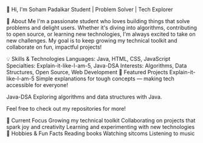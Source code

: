 
👋 Hi, I'm Soham Padalkar
Student | Problem Solver | Tech Explorer

🚀 About Me
I'm a passionate student who loves building things that solve problems and delight users. Whether it's diving into algorithms, contributing to open source, or learning new technologies, I'm always excited to take on new challenges. My goal is to keep growing my technical toolkit and collaborate on fun, impactful projects!

💡 Skills & Technologies
Languages: Java, HTML, CSS, JavaScript
Specialties: Explain-it-like-I-am-5, Java-DSA
Interests: Algorithms, Data Structures, Open Source, Web Development
🌟 Featured Projects
Explain-it-like-I-am-5
Simple explanations for tough concepts — making tech accessible for everyone!

Java-DSA
Exploring algorithms and data structures with Java.

Feel free to check out my repositories for more!

🎯 Current Focus
Growing my technical toolkit
Collaborating on projects that spark joy and creativity
Learning and experimenting with new technologies
🎵 Hobbies & Fun Facts
Reading books
Watching sitcoms
Listening to music

<!--
**SohamPadalkar/SohamPadalkar** is a ✨ _special_ ✨ repository because its `README.md` (this file) appears on your GitHub profile.

Here are some ideas to get you started:

- 🔭 I’m currently working on ...
- 🌱 I’m currently learning ...
- 👯 I’m looking to collaborate on ...
- 🤔 I’m looking for help with ...
- 💬 Ask me about ...
- 📫 How to reach me: ...
- 😄 Pronouns: ...
- ⚡ Fun fact: ...
-->
